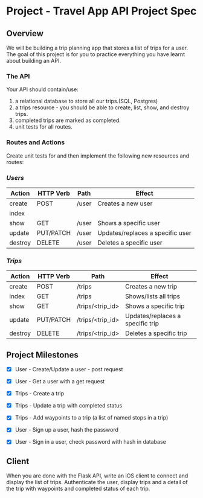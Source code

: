 # Project - Travel App API Project Spec


## Overview

We will be building a trip planning app that stores a list of trips for a user.
The goal of this project is for you to practice everything you have learnt about building an API.

### The API

Your API should contain/use:

1. a relational database to store all our trips.(SQL, Postgres)
2. a trips resource - you should be able to create, list, show, and destroy trips.
3. completed trips are marked as completed.
4. unit tests for all routes.


### Routes and Actions

Create unit tests for and then implement the following new resources and routes:

### ***Users***

| Action  | HTTP Verb | Path             | Effect                           |
|---------|-----------|------------------|----------------------------------|
| create  | POST      | /user           | Creates a new user               |
| index   |           |                 |                                  |
| show    | GET       | /user           | Shows a specific user            |
| update  | PUT/PATCH | /user           | Updates/replaces a specific user |
| destroy | DELETE    | /user           | Deletes a specific user          |


### ***Trips***

| Action  	| HTTP Verb 	| Path             	| Effect                           	|
|---------	|-----------	|------------------	|----------------------------------	|
| create  	| POST      	| /trips           	| Creates a new trip               	|
| index   	| GET       	| /trips           	| Shows/lists all trips            	|
| show    	| GET       	| /trips/<trip_id> 	| Shows a specific trip            	|
| update  	| PUT/PATCH 	| /trips/<trip_id> 	| Updates/replaces a specific trip 	|
| destroy 	| DELETE    	| /trips/<trip_id> 	| Deletes a specific trip          	|


## Project Milestones

- [x] User - Create/Update a user - post request
- [x] User - Get a user with a get request

- [x] Trips - Create a trip
- [x] Trips - Update a trip with completed status
- [x] Trips - Add waypoints to a trip (a list of named stops in a trip)

- [x] User - Sign up a user, hash the password
- [x] User - Sign in a user, check password with hash in database


## Client

When you are done with the Flask API, write an iOS client to connect and display the list of trips.
Authenticate the user, display trips and a detail of the trip with waypoints and completed status of each trip.

